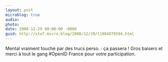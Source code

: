 ```yaml
---
layout: post
microblog: true
audio: 
photo: 
date: 2008-12-29 00:00:00 -0000
guid: http://xtof.micro.blog/2008/12/29/t1084870594.html
---
```

Mental vraiment touché par des trucs perso. : ça passera ! Gros baisers et merci à tout le gang #OpenID France pour votre participation.
